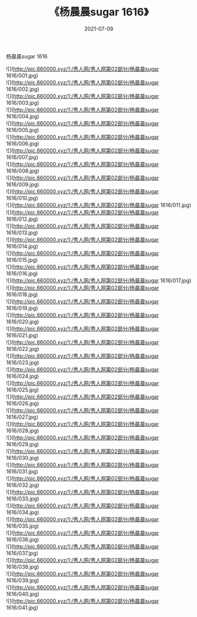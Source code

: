 ﻿---
layout: post
title:  《杨晨晨sugar 1616》
date:   2021-07-09
img: http://pic.660000.xyz/1:/秀人网/秀人网第02部分/杨晨晨sugar 1616/000.jpg
categories: [美女, 清纯, 唯美]
---

杨晨晨sugar 1616

  ![](http://pic.660000.xyz/1:/秀人网/秀人网第02部分/杨晨晨sugar 1616/001.jpg) <br> ![](http://pic.660000.xyz/1:/秀人网/秀人网第02部分/杨晨晨sugar 1616/002.jpg) <br> ![](http://pic.660000.xyz/1:/秀人网/秀人网第02部分/杨晨晨sugar 1616/003.jpg) <br> ![](http://pic.660000.xyz/1:/秀人网/秀人网第02部分/杨晨晨sugar 1616/004.jpg) <br> ![](http://pic.660000.xyz/1:/秀人网/秀人网第02部分/杨晨晨sugar 1616/005.jpg) <br> ![](http://pic.660000.xyz/1:/秀人网/秀人网第02部分/杨晨晨sugar 1616/006.jpg) <br> ![](http://pic.660000.xyz/1:/秀人网/秀人网第02部分/杨晨晨sugar 1616/007.jpg) <br> ![](http://pic.660000.xyz/1:/秀人网/秀人网第02部分/杨晨晨sugar 1616/008.jpg) <br> ![](http://pic.660000.xyz/1:/秀人网/秀人网第02部分/杨晨晨sugar 1616/009.jpg) <br> ![](http://pic.660000.xyz/1:/秀人网/秀人网第02部分/杨晨晨sugar 1616/010.jpg) <br> ![](http://pic.660000.xyz/1:/秀人网/秀人网第02部分/杨晨晨sugar 1616/011.jpg) <br> ![](http://pic.660000.xyz/1:/秀人网/秀人网第02部分/杨晨晨sugar 1616/012.jpg) <br> ![](http://pic.660000.xyz/1:/秀人网/秀人网第02部分/杨晨晨sugar 1616/013.jpg) <br> ![](http://pic.660000.xyz/1:/秀人网/秀人网第02部分/杨晨晨sugar 1616/014.jpg) <br> ![](http://pic.660000.xyz/1:/秀人网/秀人网第02部分/杨晨晨sugar 1616/015.jpg) <br> ![](http://pic.660000.xyz/1:/秀人网/秀人网第02部分/杨晨晨sugar 1616/016.jpg) <br> ![](http://pic.660000.xyz/1:/秀人网/秀人网第02部分/杨晨晨sugar 1616/017.jpg) <br> ![](http://pic.660000.xyz/1:/秀人网/秀人网第02部分/杨晨晨sugar 1616/018.jpg) <br> ![](http://pic.660000.xyz/1:/秀人网/秀人网第02部分/杨晨晨sugar 1616/019.jpg) <br> ![](http://pic.660000.xyz/1:/秀人网/秀人网第02部分/杨晨晨sugar 1616/020.jpg) <br> ![](http://pic.660000.xyz/1:/秀人网/秀人网第02部分/杨晨晨sugar 1616/021.jpg) <br> ![](http://pic.660000.xyz/1:/秀人网/秀人网第02部分/杨晨晨sugar 1616/022.jpg) <br> ![](http://pic.660000.xyz/1:/秀人网/秀人网第02部分/杨晨晨sugar 1616/023.jpg) <br> ![](http://pic.660000.xyz/1:/秀人网/秀人网第02部分/杨晨晨sugar 1616/024.jpg) <br> ![](http://pic.660000.xyz/1:/秀人网/秀人网第02部分/杨晨晨sugar 1616/025.jpg) <br> ![](http://pic.660000.xyz/1:/秀人网/秀人网第02部分/杨晨晨sugar 1616/026.jpg) <br> ![](http://pic.660000.xyz/1:/秀人网/秀人网第02部分/杨晨晨sugar 1616/027.jpg) <br> ![](http://pic.660000.xyz/1:/秀人网/秀人网第02部分/杨晨晨sugar 1616/028.jpg) <br> ![](http://pic.660000.xyz/1:/秀人网/秀人网第02部分/杨晨晨sugar 1616/029.jpg) <br> ![](http://pic.660000.xyz/1:/秀人网/秀人网第02部分/杨晨晨sugar 1616/030.jpg) <br> ![](http://pic.660000.xyz/1:/秀人网/秀人网第02部分/杨晨晨sugar 1616/031.jpg) <br> ![](http://pic.660000.xyz/1:/秀人网/秀人网第02部分/杨晨晨sugar 1616/032.jpg) <br> ![](http://pic.660000.xyz/1:/秀人网/秀人网第02部分/杨晨晨sugar 1616/033.jpg) <br> ![](http://pic.660000.xyz/1:/秀人网/秀人网第02部分/杨晨晨sugar 1616/034.jpg) <br> ![](http://pic.660000.xyz/1:/秀人网/秀人网第02部分/杨晨晨sugar 1616/035.jpg) <br> ![](http://pic.660000.xyz/1:/秀人网/秀人网第02部分/杨晨晨sugar 1616/036.jpg) <br> ![](http://pic.660000.xyz/1:/秀人网/秀人网第02部分/杨晨晨sugar 1616/037.jpg) <br> ![](http://pic.660000.xyz/1:/秀人网/秀人网第02部分/杨晨晨sugar 1616/038.jpg) <br> ![](http://pic.660000.xyz/1:/秀人网/秀人网第02部分/杨晨晨sugar 1616/039.jpg) <br> ![](http://pic.660000.xyz/1:/秀人网/秀人网第02部分/杨晨晨sugar 1616/040.jpg) <br> ![](http://pic.660000.xyz/1:/秀人网/秀人网第02部分/杨晨晨sugar 1616/041.jpg) <br>